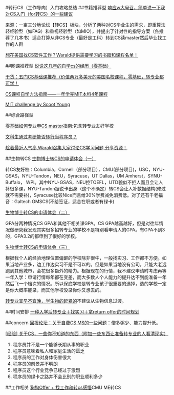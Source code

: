 #转行CS（工作导向）入门攻略总结
##书籍推荐型
[响应w大号召，简单说一下我对CS入门（for转CS）的一些建议](http://www.1point3acres.com/bbs/thread-24540-1-1.html)

来源：一亩三分地论坛【转CS】板块，分析了两种对CS毕业生的需求，即重算法轻经验型（如FAG）和重视经验型（如MIO），并提出了针对性的指导方案（各推荐了几本书）适合打算从非CS专业（最好是工科）转到CS读master然后毕业找工作的人群

[想在美国找CS软件工作？Warald提供需要学习的书籍和课程名单！](http://www.1point3acres.com/bbs/thread-50411-1-1.html)

##网课推荐型
[说说这几年的自学cs的经历（零基础）](http://www.1point3acres.com/bbs/forum.php?mod=viewthread&tid=161015&extra=page%3D1%26orderby%3Dheats)

[干货：五门CS基础课推荐（价值两万多美元的美国名校课程，零基础，转专业都可学！](https://zhuanlan.zhihu.com/p/24774857?refer=slackers)

[CS课程自学方法指南——一年学完MIT本科4年课程](http://article.yeeyan.org/view/94114/329073)

[MIT challenge by Scoot Young](https://www.scotthyoung.com/blog/myprojects/mit-challenge-2/)

##综合路径型

[零基础如何专业申CS master指南](http://www.1point3acres.com/bbs/forum.php?mod=viewthread&tid=180296&extra=page%3D1%26orderby%3Dheats):包含转专业友好学校

[文科生通过考研能否转行当程序员？](https://www.zhihu.com/question/26546908)

[趁着最近人气高,Warald召集大家讨论CS学习问题,分享资源！](http://www.1point3acres.com/bbs/thread-24531-1-1.html)

##生物转CS
[ 生物博士转CS的申请体会（一）](http://www.1point3acres.com/bbs/forum.php?mod=viewthread&tid=210457&extra=page%3D1%26filter%3Dtypeid%26typeid%3D692%26typeid%3D692)

转CS友好校：Columbia，Cornell（部分项目），CMU(部分项目)，USC，NYU-GSAS，NYU-Tandon，NEU，Syracuse，UT Dallas，UM Amherst，SYNU-Buffalo， WPI。其中NYU-GSAS，NEU控TOEFL，UTD貌似不拒人而且会让人补很多课，NYU-Tandon据说卡出身（这个不确定）转CS会让人补数据结构(修过就不需要补)，Syracuse比较Nice而且给30%学费减免消费低。对了还有千老福音：Galtech OMSCS(不给签证，适合在职或者有绿卡)

[生物博士转CS的申请体会（二）](http://www.1point3acres.com/bbs/forum.php?mod=viewthread&tid=210633&extra=page%3D1%26filter%3Dtypeid%26typeid%3D692%26typeid%3D692)

GPA分两种情况CS GPA和其他不相关课GPA。CS GPA越高越好，但是对往年情况做研究我发现其实很多招转专业的学校不是特别看申请人的GPA。有GPA不到3的，GPA3.2的都申到了很好的学校。

[生物博士转CS的申请体会（三）](http://www.1point3acres.com/bbs/forum.php?mod=viewthread&tid=210986&extra=page%3D1%26filter%3Dtypeid%26typeid%3D692%26typeid%3D692)

根据我个人的经验地理位置偏僻的学校除非很牛，一般找实习、工作都不方便。如果当地产业多，边工作边实习不是不可以的。但是如果当地没有公司，只能大老远跑到其他城市，会花很多额外的精力。根据现在的行情，我不建议申请时考虑再等一年入学：申请行情每年都在变差，而大多数人个人能力的提升达不到能准备一年然后飞一个档次的情况。所以保底学校是转专业孩子很重要的选择，选的学校一定是你大概率能录，而其他学校没录你你又想去的。

[转专业宜早不宜晚，学生物的赶紧的](http://www.1point3acres.com/bbs/forum.php?mod=viewthread&tid=82409&extra=page%3D1%26filter%3Dtypeid%26typeid%3D692%26typeid%3D692)不建议从生物信息过渡。

##时间安排
[一种入学后转专业＋找实习＋拿return offer的时间规划](http://www.1point3acres.com/bbs/thread-201068-1-1.html)

##concern
[回报论坛：关于自费CS MS的一些问题](http://www.1point3acres.com/bbs/thread-4545-1-1.html)：僧多粥少、能力提升低。

[[经验] 关于CS，一些你不知道的东西（附加一些东西让准备转专业的人看清现实）](http://bbs.gter.net/forum.php?mod=viewthread&tid=1717877&extra=page%3D1%26filter%3Dlastpost%26orderby%3Dlastpost%26orderby%3Dlastpost)

1. 程序员并不是一个能够长期从事的职业
2. 程序员意味着私人和家庭生活的匮乏
3. 程序员的工作对身体伤害很大
4. 程序员的前景并不明朗
5. 程序员这个行业竞争已经过于激烈
6. 程序员的绿卡之路并不会比别的职业顺利多少

##工作相关
[狗狗Offer + 找工作和转cs感悟](https://zhuanlan.zhihu.com/p/20780181)CMU ME转CS
